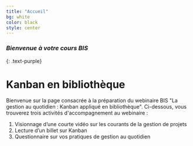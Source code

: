 ```yaml
---
title: "Accueil"
bg: white
color: black
style: center
---
```


### *Bienvenue à votre cours BIS*

{: .text-purple}

# Kanban en bibliothèque

Bienvenue sur la page consacrée à la préparation du webinaire BIS "La gestion au quotidien : Kanban appliqué en bibliothèque". Ci-dessous, vous trouverez trois activités d'accompagnement au webinaire : 

1. Visionnage d’une courte vidéo sur les courants de la gestion de projets
2. Lecture d’un billet sur Kanban
3. Questionnaire sur vos pratiques de gestion au quotidien
